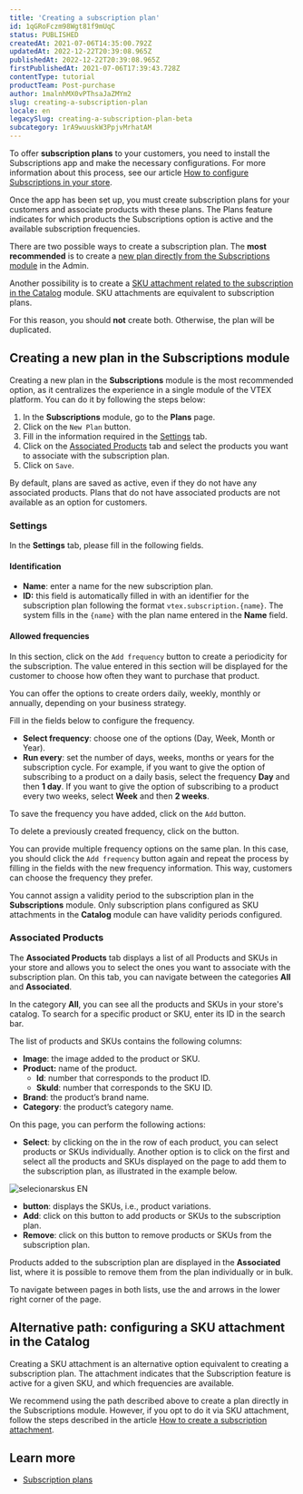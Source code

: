 ```yaml
---
title: 'Creating a subscription plan'
id: 1qGRoFczm98Wgt81f9mUqC
status: PUBLISHED
createdAt: 2021-07-06T14:35:00.792Z
updatedAt: 2022-12-22T20:39:08.965Z
publishedAt: 2022-12-22T20:39:08.965Z
firstPublishedAt: 2021-07-06T17:39:43.728Z
contentType: tutorial
productTeam: Post-purchase
author: 1malnhMX0vPThsaJaZMYm2
slug: creating-a-subscription-plan
locale: en
legacySlug: creating-a-subscription-plan-beta
subcategory: 1rA9wuuskW3PpjvMrhatAM
---
```


To offer **subscription plans** to your customers, you need to install the Subscriptions app and make the necessary configurations. For more information about this process, see our article [How to configure Subscriptions in your store](https://help.vtex.com/en/tutorial/como-configurar-assinaturas--1FA9dfE7vJqxBna9Nft5Sj).

Once the app has been set up, you must create subscription plans for your customers and associate products with these plans. The Plans feature indicates for which products the Subscriptions option is active and the available subscription frequencies.

There are two possible ways to create a subscription plan. The **most recommended** is to create a [new plan directly from the Subscriptions module](#new-plan-in-the-subscriptions-module) in the Admin.

Another possibility is to create a [SKU attachment related to the subscription in the Catalog](#sku-attachment-in-the-catalog) module. SKU attachments are equivalent to subscription plans.

<div class="alert alert-warning">
  <p>For this reason, you should <strong>not</strong> create both. Otherwise, the plan will be duplicated.</p>
</div>

## Creating a new plan in the Subscriptions module

Creating a new plan in the **Subscriptions** module is the most recommended option, as it centralizes the experience in a single module of the VTEX platform. You can do it by following the steps below:

1. In the **Subscriptions** module, go to the **Plans** page.
2. Click on the `New Plan` button.
3. Fill in the information required in the [Settings](#settings) tab.
4. Click on the [Associated Products](#associated-products) tab and select the products you want to associate with the subscription plan.
5. Click on `Save`.

<div class="alert alert-warning">
  <p>By default, plans are saved as active, even if they do not have any associated products. Plans that do not have associated products are not available as an option for customers.</p>
</div>

### Settings

In the **Settings** tab, please fill in the following fields.

#### Identification

* **Name**: enter a name for the new subscription plan.
* **ID:** this field is automatically filled in with an identifier for the subscription plan following the format `vtex.subscription.{name}`. The system fills in the `{name}` with the plan name entered in the **Name** field.

#### Allowed frequencies

In this section, click on the `Add frequency` button to create a periodicity for the subscription. The value entered in this section will be displayed for the customer to choose how often they want to purchase that product.

You can offer the options to create orders daily, weekly, monthly or annually, depending on your business strategy.

Fill in the fields below to configure the frequency.

   * **Select frequency**: choose one of the options (Day, Week, Month or Year).
   * **Run every**: set the number of days, weeks, months or years for the subscription cycle.
       For example, if you want to give the option of subscribing to a product on a daily basis, select the frequency **Day** and then **1 day**. If you want to give the option of subscribing to a product every two weeks, select **Week** and then **2 weeks**.

To save the frequency you have added, click on the `Add` button.

To delete a previously created frequency, click on the <i class="far fa-trash-alt"></i> button.

You can provide multiple frequency options on the same plan. In this case, you should click the `Add frequency` button again and repeat the process by filling in the fields with the new frequency information. This way, customers can choose the frequency they prefer.

<div class="alert alert-warning">
  <p>You cannot assign a validity period to the subscription plan in the <strong>Subscriptions</strong> module. Only subscription plans configured as SKU attachments in the <strong>Catalog</strong> module can have validity periods configured.</p>
</div>

### Associated Products

The **Associated Products** tab displays a list of all Products and SKUs in your store and allows you to select the ones you want to associate with the subscription plan. On this tab, you can navigate between the categories **All** and **Associated**.

In the category **All**, you can see all the products and SKUs in your store's catalog. To search for a specific product or SKU, enter its ID in the search bar.

The list of products and SKUs contains the following columns:

* **Image**: the image added to the product or SKU.
* **Product:** name of the product.
    * **Id**: number that corresponds to the product ID.
    * **SkuId**: number that corresponds to the SKU ID.
* **Brand**: the product’s brand name.
* **Category**: the product’s category name.

On this page, you can perform the following actions:

* **Select**: by clicking on the <i class="far fa-square"></i> in the row of each product, you can select products or SKUs individually. Another option is to click on the first <i class="far fa-square"></i> and select all the products and SKUs displayed on the page to add them to the subscription plan, as illustrated in the example below.

![selecionarskus EN](//images.ctfassets.net/alneenqid6w5/3nBgV1SCLFqG92L1rOBXOX/f833322d9519810cbdd0d1b7e17e4551/selecionarskus_EN.gif)

* <i class="fas fa-chevron-down"></i> __button__: displays the SKUs, i.e., product variations.
* **Add**: click on this button to add products or SKUs to the subscription plan.
* **Remove**: click on this button to remove products or SKUs from the subscription plan.

Products added to the subscription plan are displayed in the **Associated** list, where it is possible to remove them from the plan individually or in bulk.

To navigate between pages in both lists, use the <i class="fas fa-chevron-left"></i> and <i class="fas fa-chevron-right"></i> arrows in the lower right corner of the page.

## Alternative path: configuring a SKU attachment in the Catalog

Creating a SKU attachment is an alternative option equivalent to creating a subscription plan. The attachment indicates that the Subscription feature is active for a given SKU, and which frequencies are available.

We recommend using the path described above to create a plan directly in the Subscriptions module. However, if you opt to do it via SKU attachment, follow the steps described in the article [How to create a subscription attachment](https://help.vtex.com/en/tutorial/how-to-create-a-subscription-attachment--2bUuKyPflA8cOGLv8OvaKK).

## Learn more

* [Subscription plans](https://help.vtex.com/en/tutorial/planos-de-assinatura-beta--5kczKRqHEsrs1tYtRcY8wR)
